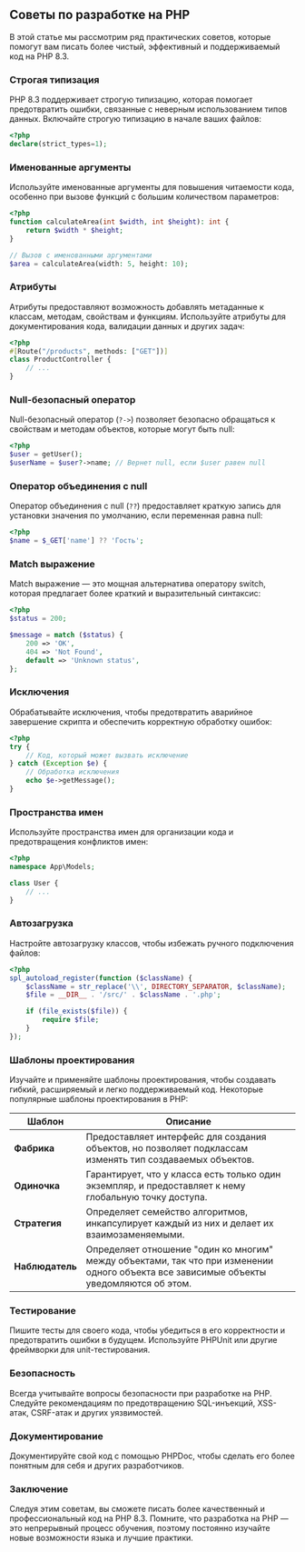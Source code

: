 ## Советы по разработке на PHP

В этой статье мы рассмотрим ряд практических советов, которые помогут вам писать более чистый, эффективный и поддерживаемый код на PHP 8.3. 

### Строгая типизация

PHP 8.3 поддерживает строгую типизацию, которая помогает предотвратить ошибки, связанные с неверным использованием типов данных. Включайте строгую типизацию в начале ваших файлов:

```php
<?php
declare(strict_types=1);
```

### Именованные аргументы

Используйте именованные аргументы для повышения читаемости кода, особенно при вызове функций с большим количеством параметров:

```php
<?php
function calculateArea(int $width, int $height): int {
    return $width * $height;
}

// Вызов с именованными аргументами
$area = calculateArea(width: 5, height: 10); 
```

### Атрибуты

Атрибуты предоставляют возможность добавлять метаданные к классам, методам, свойствам и функциям. Используйте атрибуты для документирования кода, валидации данных и других задач:

```php
<?php
#[Route("/products", methods: ["GET"])]
class ProductController {
    // ...
}
```

### Null-безопасный оператор

Null-безопасный оператор (`?->`) позволяет безопасно обращаться к свойствам и методам объектов, которые могут быть null:

```php
<?php
$user = getUser();
$userName = $user?->name; // Вернет null, если $user равен null
```

### Оператор объединения с null

Оператор объединения с null (`??`) предоставляет краткую запись для установки значения по умолчанию, если переменная равна null:

```php
<?php
$name = $_GET['name'] ?? 'Гость';
```

### Match выражение

Match выражение — это мощная альтернатива оператору switch, которая предлагает более краткий и выразительный синтаксис:

```php
<?php
$status = 200;

$message = match ($status) {
    200 => 'OK',
    404 => 'Not Found',
    default => 'Unknown status',
};
```

### Исключения

Обрабатывайте исключения, чтобы предотвратить аварийное завершение скрипта и обеспечить корректную обработку ошибок:

```php
<?php
try {
    // Код, который может вызвать исключение
} catch (Exception $e) {
    // Обработка исключения
    echo $e->getMessage();
}
```

### Пространства имен

Используйте пространства имен для организации кода и предотвращения конфликтов имен:

```php
<?php
namespace App\Models;

class User {
    // ...
}
```

### Автозагрузка

Настройте автозагрузку классов, чтобы избежать ручного подключения файлов:

```php
<?php
spl_autoload_register(function ($className) {
    $className = str_replace('\\', DIRECTORY_SEPARATOR, $className);
    $file = __DIR__ . '/src/' . $className . '.php';

    if (file_exists($file)) {
        require $file;
    }
});
```

### Шаблоны проектирования

Изучайте и применяйте шаблоны проектирования, чтобы создавать гибкий, расширяемый и легко поддерживаемый код. Некоторые популярные шаблоны проектирования в PHP:

| Шаблон | Описание |
|---|---|
| **Фабрика** | Предоставляет интерфейс для создания объектов, но позволяет подклассам изменять тип создаваемых объектов. |
| **Одиночка** | Гарантирует, что у класса есть только один экземпляр, и предоставляет к нему глобальную точку доступа. |
| **Стратегия** | Определяет семейство алгоритмов, инкапсулирует каждый из них и делает их взаимозаменяемыми. |
| **Наблюдатель** | Определяет отношение "один ко многим" между объектами, так что при изменении одного объекта все зависимые объекты уведомляются об этом. |

### Тестирование

Пишите тесты для своего кода, чтобы убедиться в его корректности и предотвратить ошибки в будущем. Используйте PHPUnit или другие фреймворки для unit-тестирования.

### Безопасность

Всегда учитывайте вопросы безопасности при разработке на PHP. Следуйте рекомендациям по предотвращению SQL-инъекций, XSS-атак, CSRF-атак и других уязвимостей.

### Документирование

Документируйте свой код с помощью PHPDoc, чтобы сделать его более понятным для себя и других разработчиков.

###  Заключение

Следуя этим советам, вы сможете писать более качественный и профессиональный код на PHP 8.3. Помните, что разработка на PHP — это непрерывный процесс обучения, поэтому постоянно изучайте новые возможности языка и лучшие практики. 
